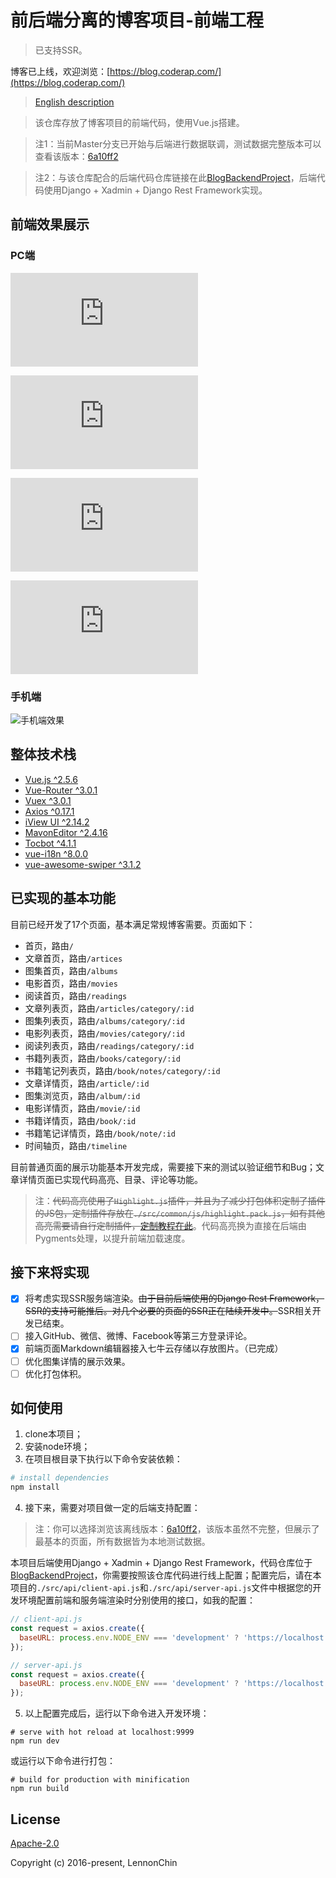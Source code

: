 # 前后端分离的博客项目-前端工程

> 已支持SSR。

博客已上线，欢迎浏览：[https://blog.coderap.com/](https://blog.coderap.com/)

> [English description](https://github.com/LennonChin/Blog-Frontend-Project/blob/master/README.md)

> 该仓库存放了博客项目的前端代码，使用Vue.js搭建。

> 注1：当前Master分支已开始与后端进行数据联调，测试数据完整版本可以查看该版本：[6a10ff2](https://github.com/LennonChin/Blog-Frontend-Project/tree/6a10ff207e413c02d7e5eb810409144a65450e27)

> 注2：与该仓库配合的后端代码仓库链接在此[BlogBackendProject](https://github.com/LennonChin/BlogBackendProject)，后端代码使用Django + Xadmin + Django Rest Framework实现。

## 前端效果展示

### PC端

![首页](https://github.com/LennonChin/Blog-Frontend-Project/blob/master/readme/exhibition/PC_1.fig)

![文章详情页](https://github.com/LennonChin/Blog-Frontend-Project/blob/master/readme/exhibition/PC_2.fig)

![文章列表页](https://github.com/LennonChin/Blog-Frontend-Project/blob/master/readme/exhibition/PC_3.fig)

![时间轴](https://github.com/LennonChin/Blog-Frontend-Project/blob/master/readme/exhibition/PC_4.fig)

### 手机端

![手机端效果](https://github.com/LennonChin/Blog-Frontend-Project/blob/master/readme/exhibition/MOBILE_1.png)

## 整体技术栈

- [Vue.js ^2.5.6](https://github.com/vuejs/vue)
- [Vue-Router ^3.0.1](https://github.com/vuejs/vue-router)
- [Vuex ^3.0.1](https://github.com/vuejs/vuex)
- [Axios ^0.17.1](https://github.com/axios/axios)
- [iView UI ^2.14.2](https://github.com/iview/iview)
- [MavonEditor ^2.4.16](https://github.com/hinesboy/mavonEditor)
- [Tocbot ^4.1.1](https://github.com/tscanlin/tocbot)
- [vue-i18n ^8.0.0](https://github.com/kazupon/vue-i18n)
- [vue-awesome-swiper ^3.1.2](https://github.com/surmon-china/vue-awesome-swiper)

## 已实现的基本功能

目前已经开发了17个页面，基本满足常规博客需要。页面如下：

- 首页，路由`/`
- 文章首页，路由`/artices`
- 图集首页，路由`/albums`
- 电影首页，路由`/movies`
- 阅读首页，路由`/readings`
- 文章列表页，路由`/articles/category/:id`
- 图集列表页，路由`/albums/category/:id`
- 电影列表页，路由`/movies/category/:id`
- 阅读列表页，路由`/readings/category/:id`
- 书籍列表页，路由`/books/category/:id`
- 书籍笔记列表页，路由`/book/notes/category/:id`
- 文章详情页，路由`/article/:id`
- 图集浏览页，路由`/album/:id`
- 电影详情页，路由`/movie/:id`
- 书籍详情页，路由`/book/:id`
- 书籍笔记详情页，路由`/book/note/:id`
- 时间轴页，路由`/timeline`

目前普通页面的展示功能基本开发完成，需要接下来的测试以验证细节和Bug；文章详情页面已实现代码高亮、目录、评论等功能。

> 注：~~代码高亮使用了`Highlight.js`插件，并且为了减少打包体积定制了插件的JS包，定制插件存放在`./src/common/js/highlight.pack.js`，如有其他高亮需要请自行定制插件，[定制教程在此](http://highlightjs.readthedocs.io/en/latest/building-testing.html)~~。代码高亮换为直接在后端由Pygments处理，以提升前端加载速度。

## 接下来将实现

- [x]  将考虑实现SSR服务端渲染。~~由于目前后端使用的Django Rest Framework，SSR的支持可能推后。对几个必要的页面的SSR正在陆续开发中。~~SSR相关开发已结束。
- [ ]  接入GitHub、微信、微博、Facebook等第三方登录评论。
- [x]  前端页面Markdown编辑器接入七牛云存储以存放图片。（已完成）
- [ ]  优化图集详情的展示效果。
- [ ]  优化打包体积。

## 如何使用

1. clone本项目；
2. 安装node环境；
3. 在项目根目录下执行以下命令安装依赖：

``` bash
# install dependencies
npm install
```

4. 接下来，需要对项目做一定的后端支持配置：

> 注：你可以选择浏览该离线版本：[6a10ff2](https://github.com/LennonChin/Blog-Frontend-Project/tree/6a10ff207e413c02d7e5eb810409144a65450e27)，该版本虽然不完整，但展示了最基本的页面，所有数据皆为本地测试数据。

本项目后端使用Django + Xadmin + Django Rest Framework，代码仓库位于[BlogBackendProject](https://github.com/LennonChin/BlogBackendProject)，你需要按照该仓库代码进行线上配置；配置完后，请在本项目的`./src/api/client-api.js`和`./src/api/server-api.js`文件中根据您的开发环境配置前端和服务端渲染时分别使用的接口，如我的配置：

```javascript
// client-api.js
const request = axios.create({
  baseURL: process.env.NODE_ENV === 'development' ? 'https://localhost:8000/api/' : 'https://blog.coderap.com/api/'
});

// server-api.js
const request = axios.create({
  baseURL: process.env.NODE_ENV === 'development' ? 'https://localhost:8000/api/' : 'http://localhost/api/'
});
```

5. 以上配置完成后，运行以下命令进入开发环境：

```shell
# serve with hot reload at localhost:9999
npm run dev
```

或运行以下命令进行打包：

```shell
# build for production with minification
npm run build
```

## License

[Apache-2.0](https://opensource.org/licenses/Apache-2.0)

Copyright (c) 2016-present, LennonChin

